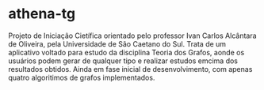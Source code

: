 # athena-tg
Projeto de Iniciação Cietífica orientado pelo professor Ivan Carlos Alcântara de Oliveira, pela Universidade de São Caetano do Sul.
Trata de um aplicativo voltado para estudo da disciplina Teoria dos Grafos, aonde os usuários podem gerar de qualquer tipo e realizar estudos emcima dos resultados obtidos.
Ainda em fase inicial de desenvolvimento, com apenas quatro algoritimos de grafos implementados.
